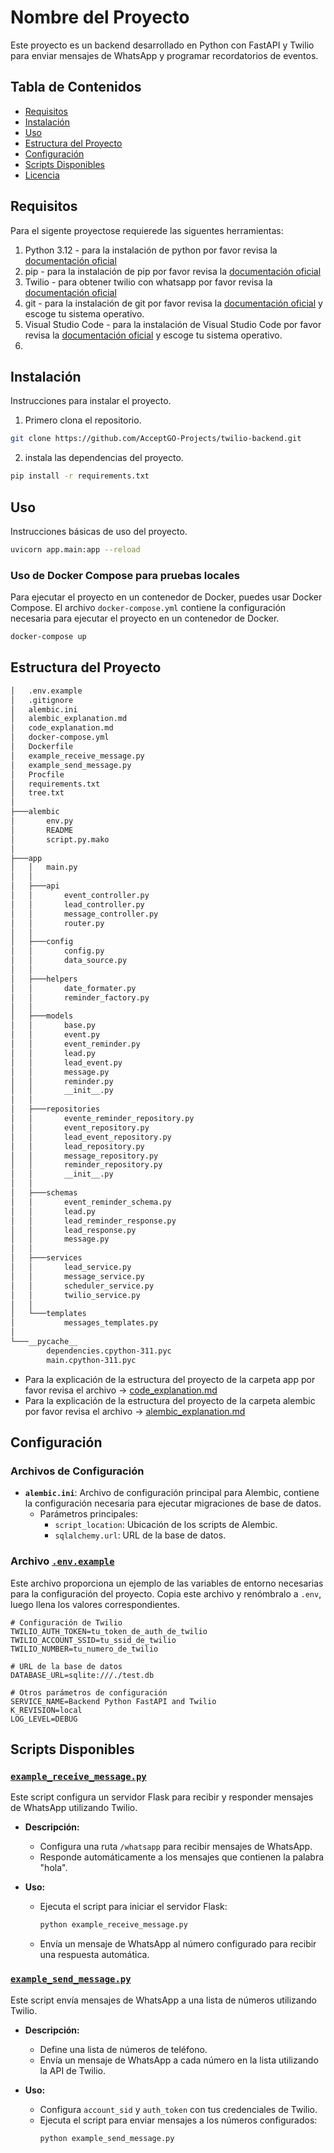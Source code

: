 # Nombre del Proyecto
Este proyecto es un backend desarrollado en Python con FastAPI y Twilio para enviar mensajes de WhatsApp y programar recordatorios de eventos.

## Tabla de Contenidos
- [Requisitos](#requisitos)
- [Instalación](#instalación)
- [Uso](#uso)
- [Estructura del Proyecto](#estructura-del-proyecto)
- [Configuración](#configuración)
- [Scripts Disponibles](#scripts-disponibles)
- [Licencia](#licencia)

## Requisitos
Para el sigente proyectose requierede las siguentes herramientas:
1. Python 3.12 - para la instalación de python por favor revisa la [documentación oficial](https://www.python.org/downloads/)
2. pip - para la instalación de pip por favor revisa la [documentación oficial](https://pip.pypa.io/en/stable/installation/)
3. Twilio - para obtener twilio con whatsapp por favor revisa la [documentación oficial](https://www.twilio.com/docs/whatsapp/quickstart/python)
4. git - para la instalación de git por favor revisa la [documentación oficial](https://git-scm.com/book/en/v2/Getting-Started-Installing-Git) y escoge tu sistema operativo.
5. Visual Studio Code - para la instalación de Visual Studio Code por favor revisa la [documentación oficial](https://code.visualstudio.com/download) y escoge tu sistema operativo.
6. 

## Instalación

Instrucciones para instalar el proyecto.

1. Primero clona el repositorio.
```bash
git clone https://github.com/AcceptGO-Projects/twilio-backend.git
```

2. instala las dependencias del proyecto.
```bash
pip install -r requirements.txt
```

## Uso
Instrucciones básicas de uso del proyecto.

``` bash
uvicorn app.main:app --reload
```

### Uso de Docker Compose para pruebas locales
Para ejecutar el proyecto en un contenedor de Docker, puedes usar Docker Compose. El archivo `docker-compose.yml` contiene la configuración necesaria para ejecutar el proyecto en un contenedor de Docker.

```bash
docker-compose up
```

## Estructura del Proyecto
```bash
│   .env.example
│   .gitignore
│   alembic.ini
│   alembic_explanation.md
│   code_explanation.md
│   docker-compose.yml
│   Dockerfile
│   example_receive_message.py
│   example_send_message.py
│   Procfile
│   requirements.txt
│   tree.txt
│
├───alembic
│       env.py
│       README
│       script.py.mako
│
├───app
│   │   main.py
│   │
│   ├───api
│   │       event_controller.py
│   │       lead_controller.py
│   │       message_controller.py
│   │       router.py
│   │
│   ├───config
│   │       config.py
│   │       data_source.py
│   │
│   ├───helpers
│   │       date_formater.py
│   │       reminder_factory.py
│   │
│   ├───models
│   │       base.py
│   │       event.py
│   │       event_reminder.py
│   │       lead.py
│   │       lead_event.py
│   │       message.py
│   │       reminder.py
│   │       __init__.py
│   │
│   ├───repositories
│   │       evente_reminder_repository.py
│   │       event_repository.py
│   │       lead_event_repository.py
│   │       lead_repository.py
│   │       message_repository.py
│   │       reminder_repository.py
│   │       __init__.py
│   │
│   ├───schemas
│   │       event_reminder_schema.py
│   │       lead.py
│   │       lead_reminder_response.py
│   │       lead_response.py
│   │       message.py
│   │
│   ├───services
│   │       lead_service.py
│   │       message_service.py
│   │       scheduler_service.py
│   │       twilio_service.py
│   │
│   └───templates
│           messages_templates.py
│
└───__pycache__
        dependencies.cpython-311.pyc
        main.cpython-311.pyc
```

- Para la explicación de la estructura del proyecto de la carpeta app por favor revisa el archivo -> [code_explanation.md](code_explanation.md)
- Para la explicación de la estructura del proyecto de la carpeta alembic por favor revisa el archivo -> [alembic_explanation.md](alembic_explanation.md)

## Configuración

### Archivos de Configuración

- **`alembic.ini`**: Archivo de configuración principal para Alembic, contiene la configuración necesaria para ejecutar migraciones de base de datos.
  - Parámetros principales:
    - `script_location`: Ubicación de los scripts de Alembic.
    - `sqlalchemy.url`: URL de la base de datos.

### Archivo [`.env.example`](./.env.example)

Este archivo proporciona un ejemplo de las variables de entorno necesarias para la configuración del proyecto. Copia este archivo y renómbralo a `.env`, luego llena los valores correspondientes.

```env
# Configuración de Twilio
TWILIO_AUTH_TOKEN=tu_token_de_auth_de_twilio
TWILIO_ACCOUNT_SSID=tu_ssid_de_twilio
TWILIO_NUMBER=tu_numero_de_twilio

# URL de la base de datos
DATABASE_URL=sqlite:///./test.db

# Otros parámetros de configuración
SERVICE_NAME=Backend Python FastAPI and Twilio
K_REVISION=local
LOG_LEVEL=DEBUG
```

## Scripts Disponibles

### [`example_receive_message.py`](./example_receive_message.py)
Este script configura un servidor Flask para recibir y responder mensajes de WhatsApp utilizando Twilio.

- **Descripción:**
  - Configura una ruta `/whatsapp` para recibir mensajes de WhatsApp.
  - Responde automáticamente a los mensajes que contienen la palabra "hola".

- **Uso:**
  - Ejecuta el script para iniciar el servidor Flask:
    ```bash
    python example_receive_message.py
    ```
  - Envía un mensaje de WhatsApp al número configurado para recibir una respuesta automática.

### [`example_send_message.py`](./example_send_message.py)
Este script envía mensajes de WhatsApp a una lista de números utilizando Twilio.

- **Descripción:**
  - Define una lista de números de teléfono.
  - Envía un mensaje de WhatsApp a cada número en la lista utilizando la API de Twilio.

- **Uso:**
  - Configura `account_sid` y `auth_token` con tus credenciales de Twilio.
  - Ejecuta el script para enviar mensajes a los números configurados:
    ```bash
    python example_send_message.py
    ```